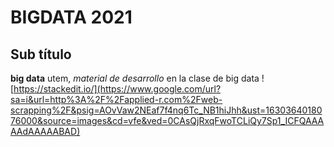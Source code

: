 # BIGDATA 2021
## Sub título
**big data** utem, _material de desarrollo_ en la clase de big data
![https://stackedit.io/](https://www.google.com/url?sa=i&url=http%3A%2F%2Fapplied-r.com%2Fweb-scrapping%2F&psig=AOvVaw2NEaf7f4nq6Tc_NB1hiJhh&ust=1630364018076000&source=images&cd=vfe&ved=0CAsQjRxqFwoTCLiQy7Sp1_ICFQAAAAAdAAAAABAD)
